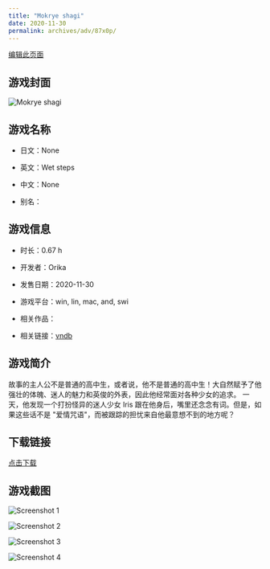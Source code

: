 ```yaml
---
title: "Mokrye shagi"
date: 2020-11-30
permalink: archives/adv/87x0p/
---
```

[编辑此页面](https://github.com/ACG-3/ADV3-source/blob/main/source/_posts/Wet%20Steps.md)

## 游戏封面

![Mokrye shagi](https://pan.timero.xyz/d/onedrive/img_lib_001/Wet%20Steps_cover.avif)


## 游戏名称

- 日文：None
- 英文：Wet steps
- 中文：None

- 别名：


## 游戏信息

- 时长：0.67 h
- 开发者：Orika
- 发售日期：2020-11-30
- 游戏平台：win, lin, mac, and, swi
- 相关作品：

- 相关链接：[vndb](https://vndb.org/v29310)


## 游戏简介

故事的主人公不是普通的高中生，或者说，他不是普通的高中生！大自然赋予了他强壮的体魄、迷人的魅力和英俊的外表，因此他经常面对各种少女的追求。
一天，他发现一个打扮怪异的迷人少女 Iris 跟在他身后，嘴里还念念有词。但是，如果这些话不是 "爱情咒语"，而被跟踪的担忧来自他最意想不到的地方呢？


## 下载链接

[点击下载](https://pan.timero.xyz/onedrive/adv_lib_001/Wet%20Steps)


## 游戏截图


![Screenshot 1](https://pan.timero.xyz/d/onedrive/img_lib_001/Wet%20Steps_Screenshot_1.avif)

![Screenshot 2](https://pan.timero.xyz/d/onedrive/img_lib_001/Wet%20Steps_Screenshot_2.avif)

![Screenshot 3](https://pan.timero.xyz/d/onedrive/img_lib_001/Wet%20Steps_Screenshot_3.avif)

![Screenshot 4](https://pan.timero.xyz/d/onedrive/img_lib_001/Wet%20Steps_Screenshot_4.avif)

